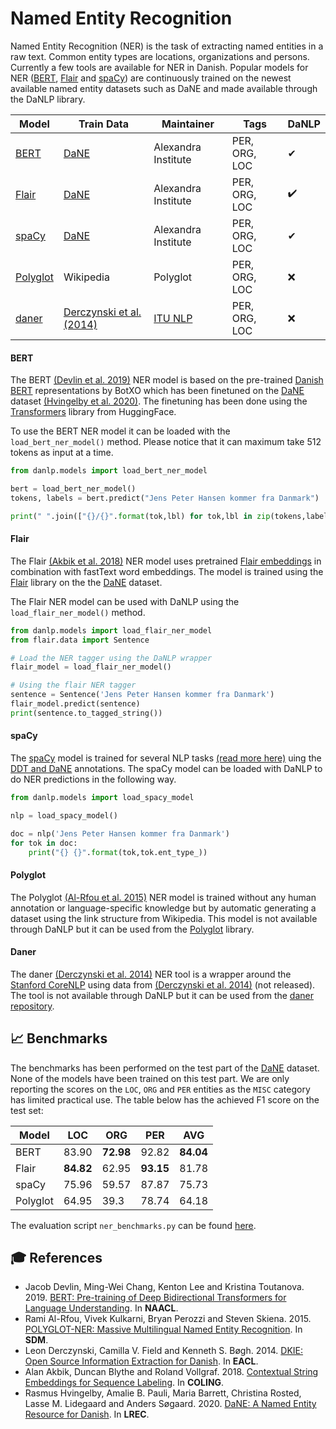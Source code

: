 Named Entity Recognition
========================
Named Entity Recognition (NER) is the task of extracting named entities in a raw text. 
Common entity types are locations, organizations and persons. Currently a few
tools are available for NER in Danish. Popular models for NER
([BERT](https://huggingface.co/transformers/index.html),
[Flair](https://github.com/flairNLP/flair) and [spaCy](https://spacy.io/))
are continuously trained on the newest available named entity datasets such as DaNE
and made available through the DaNLP library.

| Model | Train Data | Maintainer | Tags | DaNLP |
|-------|-------|------------|------|-------|
| [BERT](https://github.com/alexandrainst/danlp/blob/master/docs/models/ner.md#bert) | [DaNE](https://github.com/alexandrainst/danlp/blob/master/docs/datasets.md#danish-dependency-treebank-dane) | Alexandra Institute | PER, ORG, LOC | ✔ |
| [Flair](https://github.com/alexandrainst/danlp/blob/master/docs/models/ner.md#flair) | [DaNE](https://github.com/alexandrainst/danlp/blob/master/docs/datasets.md#danish-dependency-treebank-dane) | Alexandra Institute | PER, ORG, LOC | ✔️ |
| [spaCy](https://github.com/alexandrainst/danlp/blob/master/docs/models/ner.md#spacy) | [DaNE](https://github.com/alexandrainst/danlp/blob/master/docs/datasets.md#danish-dependency-treebank-dane) | Alexandra Institute | PER, ORG, LOC | ✔ |
| [Polyglot](https://polyglot.readthedocs.io/en/latest/POS.html/#) | Wikipedia | Polyglot | PER, ORG, LOC | ❌ |
| [daner](https://github.com/ITUnlp/daner) | [Derczynski et al. (2014)](https://www.aclweb.org/anthology/E14-2016) | [ITU NLP](https://nlp.itu.dk/) | PER, ORG, LOC | ❌ |

#### BERT
The BERT [(Devlin et al. 2019)](https://www.aclweb.org/anthology/N19-1423/) NER model is based on the pre-trained [Danish BERT](https://github.com/botxo/nordic_bert) representations by BotXO which 
has been finetuned on the [DaNE](https://github.com/alexandrainst/danlp/blob/master/docs/datasets.md#danish-dependency-treebank-dane) 
dataset [(Hvingelby et al. 2020)](http://www.lrec-conf.org/proceedings/lrec2020/pdf/2020.lrec-1.565.pdf). The finetuning has been done using the [Transformers](https://github.com/huggingface/transformers) library from HuggingFace.

To use the BERT NER model it can be loaded with the `load_bert_ner_model()` method. Please notice that it can maximum take 512 tokens as input at a time. 
```python
from danlp.models import load_bert_ner_model

bert = load_bert_ner_model()
tokens, labels = bert.predict("Jens Peter Hansen kommer fra Danmark")

print(" ".join(["{}/{}".format(tok,lbl) for tok,lbl in zip(tokens,labels)]))
```


#### Flair
The Flair [(Akbik et al. 2018)](https://www.aclweb.org/anthology/C18-1139/) NER model
uses pretrained [Flair embeddings](https://github.com/alexandrainst/danlp/blob/master/docs/models/embeddings.md#-training-details-for-flair-embeddings)
in combination with fastText word embeddings. The model is trained using the [Flair](https://github.com/flairNLP/flair)
 library on the the [DaNE](https://github.com/alexandrainst/danlp/blob/master/docs/datasets.md#danish-dependency-treebank-dane) dataset.

The Flair NER model can be used with DaNLP using the `load_flair_ner_model()` method.
```python
from danlp.models import load_flair_ner_model
from flair.data import Sentence

# Load the NER tagger using the DaNLP wrapper
flair_model = load_flair_ner_model()

# Using the flair NER tagger
sentence = Sentence('Jens Peter Hansen kommer fra Danmark') 
flair_model.predict(sentence) 
print(sentence.to_tagged_string())
```

#### spaCy
The [spaCy](https://spacy.io/) model is trained for several NLP tasks [(read more here)](https://github.com/alexandrainst/danlp/blob/master/docs/spacy.md) uing the [DDT and DaNE](https://github.com/alexandrainst/danlp/blob/master/docs/datasets.md#danish-dependency-treebank-dane) annotations.
The spaCy model can be loaded with DaNLP to do NER predictions in the following way.
```python
from danlp.models import load_spacy_model

nlp = load_spacy_model()

doc = nlp('Jens Peter Hansen kommer fra Danmark') 
for tok in doc:
    print("{} {}".format(tok,tok.ent_type_))
```

#### Polyglot
The Polyglot [(Al-Rfou et al. 2015)](https://arxiv.org/abs/1410.3791) NER model
is  trained without any human annotation or language-specific knowledge but 
by automatic generating a dataset using the link structure from Wikipedia.
This model is not available through DaNLP but it can be used from the 
[Polyglot](https://github.com/aboSamoor/polyglot) library.

#### Daner
The daner [(Derczynski et al. 2014)](https://www.aclweb.org/anthology/E14-2016) NER tool
is a wrapper around the [Stanford CoreNLP](https://stanfordnlp.github.io/CoreNLP/) 
using data from [(Derczynski et al. 2014)](https://www.aclweb.org/anthology/E14-2016) (not released).
The tool is not available through DaNLP but it can be used from the [daner repository](https://github.com/ITUnlp/daner).

## 📈 Benchmarks
The benchmarks has been performed on the test part of the
[DaNE](https://github.com/alexandrainst/danlp/blob/master/docs/datasets.md#danish-dependency-treebank-dane) dataset.
None of the models have been trained on this test part. We are only reporting the scores on the `LOC`, `ORG` and `PER` entities as the `MISC` category has limited practical use.
The table below has the achieved F1 score on the test set:

| Model |   LOC | ORG | PER | AVG |
|-------|-------|-----|-----|-----|
| BERT | 83.90 | **72.98** | 92.82 | **84.04** |
| Flair | **84.82** | 62.95 | **93.15** | 81.78 |
| spaCy | 75.96 | 59.57 | 87.87 | 75.73 |
| Polyglot | 64.95 | 39.3 | 78.74 | 64.18 |

The evaluation script `ner_benchmarks.py` can be found [here](https://github.com/alexandrainst/danlp/blob/master/examples/benchmarks/ner_benchmarks.py).



## 🎓 References
- Jacob Devlin, Ming-Wei Chang, Kenton Lee and Kristina Toutanova. 2019. [BERT: Pre-training of Deep Bidirectional Transformers for Language Understanding](https://www.aclweb.org/anthology/N19-1423/). In **NAACL**.
- Rami Al-Rfou, Vivek Kulkarni, Bryan Perozzi and Steven Skiena. 2015. [POLYGLOT-NER: Massive Multilingual Named Entity Recognition](https://arxiv.org/abs/1410.3791). In **SDM**.
- Leon Derczynski, Camilla V. Field and Kenneth S. Bøgh. 2014. [DKIE: Open Source Information Extraction for Danish](https://www.aclweb.org/anthology/E14-2016). In **EACL**.
- Alan Akbik, Duncan Blythe and Roland Vollgraf. 2018. [Contextual String Embeddings for Sequence Labeling](https://www.aclweb.org/anthology/C18-1139/). In **COLING**.
- Rasmus Hvingelby, Amalie B. Pauli, Maria Barrett, Christina Rosted, Lasse M. Lidegaard and Anders Søgaard. 2020. [DaNE: A Named Entity Resource for Danish](http://www.lrec-conf.org/proceedings/lrec2020/pdf/2020.lrec-1.565.pdf). In **LREC**.
